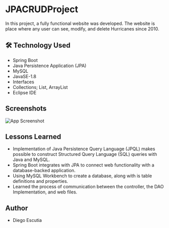 # JPACRUDProject

In this project, a fully functional website was developed. The website is place where any user can see, modify, and delete Hurricanes since 2010. 

 



## 🛠 Technology Used

- Spring Boot
- Java Persistence Application (JPA)
- MySQL
- JavaSE-1.8
- Interfaces
- Collections; List, ArrayList
- Eclipse IDE


## Screenshots

![App Screenshot](https://photos.app.goo.gl/yHFE2HeNspQsBoBu6)


## Lessons Learned


- Implementation of Java Persistence Query Language (JPQL) makes possible to construct Structured Query Language (SQL) queries with Java and MySQL.
- Spring Boot integrates with JPA to connect web functionality with a database-backed application.
- Using MySQL Workbench to create a database, along with is table definitions and properties. 
- Learned the process of communication between the controller, the DAO Implementation, and web files.  



## Author

- Diego Escutia

